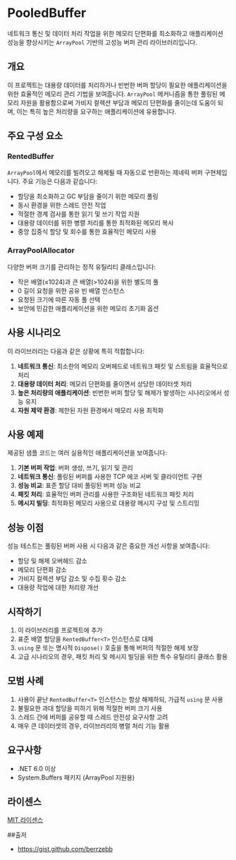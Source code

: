 # PooledBuffer

네트워크 통신 및 데이터 처리 작업을 위한 메모리 단편화를 최소화하고 애플리케이션 성능을 향상시키는 `ArrayPool` 기반의 고성능 버퍼 관리 라이브러리입니다.

## 개요

이 프로젝트는 대용량 데이터를 처리하거나 빈번한 버퍼 할당이 필요한 애플리케이션을 위한 효율적인 메모리 관리 기법을 보여줍니다. `ArrayPool` 메커니즘을 통한 풀링된 메모리 자원을 활용함으로써 가비지 컬렉션 부담과 메모리 단편화를 줄이는데 도움이 되며, 이는 특히 높은 처리량을 요구하는 애플리케이션에 유용합니다.

## 주요 구성 요소

### RentedBuffer<T>

`ArrayPool`에서 메모리를 빌려오고 해제될 때 자동으로 반환하는 제네릭 버퍼 구현체입니다. 주요 기능은 다음과 같습니다:

- 할당을 최소화하고 GC 부담을 줄이기 위한 메모리 풀링
- 동시 환경을 위한 스레드 안전 작업
- 적절한 경계 검사를 통한 읽기 및 쓰기 작업 지원
- 대용량 데이터를 위한 병렬 처리를 통한 최적화된 메모리 복사
- 중앙 집중식 할당 및 회수를 통한 효율적인 메모리 사용

### ArrayPoolAllocator<T>

다양한 버퍼 크기를 관리하는 정적 유틸리티 클래스입니다:

- 작은 배열(≤1024)과 큰 배열(>1024)을 위한 별도의 풀
- 0 길이 요청을 위한 공유 빈 배열 인스턴스
- 요청된 크기에 따른 자동 풀 선택
- 보안에 민감한 애플리케이션을 위한 메모리 초기화 옵션

## 사용 시나리오

이 라이브러리는 다음과 같은 상황에 특히 적합합니다:

1. **네트워크 통신**: 최소한의 메모리 오버헤드로 네트워크 패킷 및 스트림을 효율적으로 처리
2. **대용량 데이터 처리**: 메모리 단편화를 줄이면서 상당한 데이터셋 처리
3. **높은 처리량의 애플리케이션**: 빈번한 버퍼 할당 및 해제가 발생하는 시나리오에서 성능 유지
4. **자원 제약 환경**: 제한된 자원 환경에서 메모리 사용 최적화

## 사용 예제

제공된 샘플 코드는 여러 실용적인 애플리케이션을 보여줍니다:

1. **기본 버퍼 작업**: 버퍼 생성, 쓰기, 읽기 및 관리
2. **네트워크 통신**: 풀링된 버퍼를 사용한 TCP 에코 서버 및 클라이언트 구현
3. **성능 비교**: 표준 할당 대비 풀링된 버퍼 성능 비교
4. **패킷 처리**: 효율적인 버퍼 관리를 사용한 구조화된 네트워크 패킷 처리
5. **메시지 빌딩**: 최적화된 메모리 사용으로 대용량 메시지 구성 및 스트리밍

## 성능 이점

성능 테스트는 풀링된 버퍼 사용 시 다음과 같은 중요한 개선 사항을 보여줍니다:

- 할당 및 해제 오버헤드 감소
- 메모리 단편화 감소
- 가비지 컬렉션 부담 감소 및 수집 횟수 감소
- 대용량 작업에 대한 처리량 개선

## 시작하기

1. 이 라이브러리를 프로젝트에 추가
2. 표준 배열 할당을 `RentedBuffer<T>` 인스턴스로 대체
3. `using` 문 또는 명시적 `Dispose()` 호출을 통해 버퍼의 적절한 해제 보장
4. 고급 시나리오의 경우, 패킷 처리 및 메시지 빌딩을 위한 특수 유틸리티 클래스 활용

## 모범 사례

1. 사용이 끝난 `RentedBuffer<T>` 인스턴스는 항상 해제하되, 가급적 `using` 문 사용
2. 불필요한 과대 할당을 피하기 위해 적절한 버퍼 크기 사용
3. 스레드 간에 버퍼를 공유할 때 스레드 안전성 요구사항 고려
4. 매우 큰 데이터셋의 경우, 라이브러리의 병렬 처리 기능 활용

## 요구사항

- .NET 6.0 이상
- System.Buffers 패키지 (ArrayPool 지원용)

## 라이센스

[MIT 라이센스](LICENSE)

##출저
 - https://gist.github.com/berrzebb
